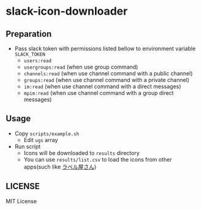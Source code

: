# slack-icon-downloader

## Preparation

- Pass slack token with permissions listed bellow to environment variable
  `SLACK_TOKEN`
  - `users:read`
  - `usergroups:read` (when use group command)
  - `channels:read` (when use channel command with a public channel)
  - `groups:read` (when use channel command with a private channel)
  - `im:read` (when use channel command with a direct messages)
  - `mpim:read` (when use channel command with a group direct messages)

## Usage

- Copy `scripts/example.sh`
  - Edit `ugs` array
- Run script
  - Icons will be downloaded to `results` directory
  - You can use `results/list.csv` to load the icons from other apps(such like
    [ラベル屋さん](https://www.labelyasan.com/))

## LICENSE

MIT License
